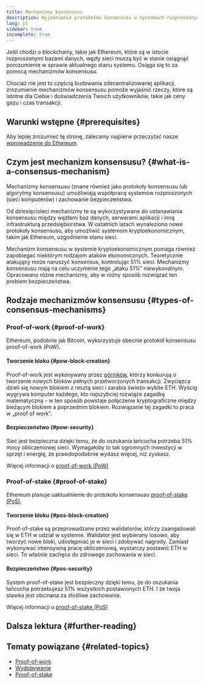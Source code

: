 ```yaml
---
title: Mechanizmy konsensusu
description: Wyjaśnienie protokołów konsensusu w systemach rozproszonych i roli, jaką odgrywają w Ethereum.
lang: pl
sidebar: true
incomplete: true
---
```


Jeśli chodzi o blockchainy, takie jak Ethereum, które są w istocie rozproszonymi bazami danych, węzły sieci muszą być w stanie osiągnąć porozumienie w sprawie aktualnego stanu systemu. Osiąga się to za pomocą mechanizmów konsensusu.

Chociaż nie jest to częścią budowania zdecentralizowanej aplikacji, zrozumienie mechanizmów konsensusu pomoże wyjaśnić rzeczy, które są istotne dla Ciebie i doświadczenia Twoich użytkowników, takie jak ceny gazu i czas transakcji.

## Warunki wstępne {#prerequisites}

Aby lepiej zrozumieć tę stronę, zalecamy najpierw przeczytać nasze [wprowadzenie do Ethereum](/developers/docs/intro-to-ethereum/).

## Czym jest mechanizm konsensusu? {#what-is-a-consensus-mechanism}

Mechanizmy konsensusu (znane również jako protokoły konsensusu lub algorytmy konsensusu) umożliwiają współpracę systemów rozproszonych (sieci komputerów) i zachowanie bezpieczeństwa.

Od dziesięcioleci mechanizmy te są wykorzystywane do ustanawiania konsensusu między węzłami baz danych, serwerami aplikacji i inną infrastrukturą przedsiębiorstwa. W ostatnich latach wynaleziono nowe protokoły konsensusu, aby umożliwić systemom kryptoekonomicznym, takim jak Ethereum, uzgodnienie stanu sieci.

Mechanizm konsensusu w systemie kryptoekonomicznym pomaga również zapobiegać niektórym rodzajom ataków ekonomicznych. Teoretycznie atakujący może naruszyć konsensus, kontrolując 51% sieci. Mechanizmy konsensusu mają na celu uczynienie tego „ataku 51%” niewykonalnym. Opracowano różne mechanizmy, aby w różny sposób rozwiązać ten problem bezpieczeństwa.

<!-- ### Consensus -->

<!-- Formal requirements for a consensus protocol may include: -->

<!-- - Agreement: All correct processes must agree on the same value. -->
<!-- - Weak validity: For each correct process, its output must be the input of some correct process. -->
<!-- - Strong validity: If all correct processes receive the same input value, then they must all output that value. -->
<!-- - Termination: All processes must eventually decide on an output value -->

<!-- ### Fault tolerance -->
<!-- TODO explain how protocols must be fault tolerant -->

## Rodzaje mechanizmów konsensusu {#types-of-consensus-mechanisms}

<!-- TODO -->
<!-- Why do different consensus protocols exist? -->
<!-- What are the tradeoffs of each? -->

### Proof-of-work {#proof-of-work}

Ethereum, podobnie jak Bitcoin, wykorzystuje obecnie protokół konsensusu proof-of-work (PoW).

#### Tworzenie bloku {#pow-block-creation}

Proof-of-work jest wykonywany przez [górników](/developers/docs/consensus-mechanisms/pow/mining/), którzy konkurują o tworzenie nowych bloków pełnych przetworzonych transakcji. Zwycięzca dzieli się nowym blokiem z resztą sieci i zarabia świeżo wybite ETH. Wyścig wygrywa komputer każdego, kto najszybciej rozwiąże zagadkę matematyczną – w ten sposób powstaje połączenie kryptograficzne między bieżącym blokiem a poprzednim blokiem. Rozwiązanie tej zagadki to praca w „proof of work”.

#### Bezpieczeństwo {#pow-security}

Sieć jest bezpieczna dzięki temu, że do oszukania łańcucha potrzeba 51% mocy obliczeniowej sieci. Wymagałoby to tak ogromnych inwestycji w sprzęt i energię, że prawdopodobnie wydasz więcej, niż zyskasz.

Więcej informacji o [proof-of-work (PoW)](/developers/docs/consensus-mechanisms/pow/)

### Proof-of-stake {#proof-of-stake}

Ethereum planuje uaktualnienie do protokołu konsensusu [proof-of-stake (PoS)](/developers/docs/consensus-mechanisms/pos/).

#### Tworzenie bloku {#pos-block-creation}

Proof-of-stake są przeprowadzane przez walidatorów, którzy zaangażowali się w ETH w udział w systemie. Walidator jest wybierany losowo, aby tworzyć nowe bloki, udostępniać je w sieci i zdobywać nagrody. Zamiast wykonywać intensywną pracę obliczeniową, wystarczy postawić ETH w sieci. To właśnie zachęca do zdrowego zachowania w sieci.

#### Bezpieczeństwo {#pos-security}

System proof-of-stake jest bezpieczny dzięki temu, że do oszukania łańcucha potrzebujesz 51% wszystkich postawionych ETH. I że twoja stawka jest obcinana za złośliwe zachowanie.

Więcej informacji o [proof-of-stake (PoS)](/developers/docs/consensus-mechanisms/pos/)

## Dalsza lektura {#further-reading}

<!-- TODO -->

## Tematy powiązane {#related-topics}

- [Proof-of-work](/developers/docs/consensus-mechanisms/pow/)
- [Wydobywanie](/developers/docs/consensus-mechanisms/pow/mining/)
- [Proof-of-stake](/developers/docs/consensus-mechanisms/pos/)
